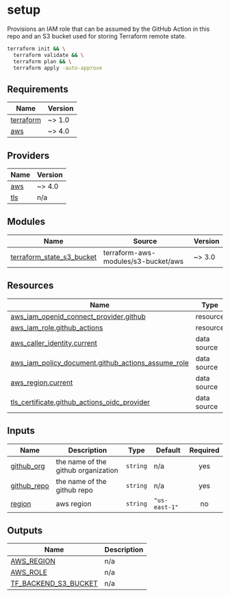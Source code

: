 # setup

Provisions an IAM role that can be assumed by the GitHub Action in this repo and an S3 bucket used for storing Terraform remote state.

```sh
terraform init && \
  terraform validate && \
  terraform plan && \
  terraform apply -auto-approve
```

## Requirements

| Name | Version |
|------|---------|
| <a name="requirement_terraform"></a> [terraform](#requirement\_terraform) | ~> 1.0 |
| <a name="requirement_aws"></a> [aws](#requirement\_aws) | ~> 4.0 |

## Providers

| Name | Version |
|------|---------|
| <a name="provider_aws"></a> [aws](#provider\_aws) | ~> 4.0 |
| <a name="provider_tls"></a> [tls](#provider\_tls) | n/a |

## Modules

| Name | Source | Version |
|------|--------|---------|
| <a name="module_terraform_state_s3_bucket"></a> [terraform\_state\_s3\_bucket](#module\_terraform\_state\_s3\_bucket) | terraform-aws-modules/s3-bucket/aws | ~> 3.0 |

## Resources

| Name | Type |
|------|------|
| [aws_iam_openid_connect_provider.github](https://registry.terraform.io/providers/hashicorp/aws/latest/docs/resources/iam_openid_connect_provider) | resource |
| [aws_iam_role.github_actions](https://registry.terraform.io/providers/hashicorp/aws/latest/docs/resources/iam_role) | resource |
| [aws_caller_identity.current](https://registry.terraform.io/providers/hashicorp/aws/latest/docs/data-sources/caller_identity) | data source |
| [aws_iam_policy_document.github_actions_assume_role](https://registry.terraform.io/providers/hashicorp/aws/latest/docs/data-sources/iam_policy_document) | data source |
| [aws_region.current](https://registry.terraform.io/providers/hashicorp/aws/latest/docs/data-sources/region) | data source |
| [tls_certificate.github_actions_oidc_provider](https://registry.terraform.io/providers/hashicorp/tls/latest/docs/data-sources/certificate) | data source |

## Inputs

| Name | Description | Type | Default | Required |
|------|-------------|------|---------|:--------:|
| <a name="input_github_org"></a> [github\_org](#input\_github\_org) | the name of the github organization | `string` | n/a | yes |
| <a name="input_github_repo"></a> [github\_repo](#input\_github\_repo) | the name of the github repo | `string` | n/a | yes |
| <a name="input_region"></a> [region](#input\_region) | aws region | `string` | `"us-east-1"` | no |

## Outputs

| Name | Description |
|------|-------------|
| <a name="output_AWS_REGION"></a> [AWS\_REGION](#output\_AWS\_REGION) | n/a |
| <a name="output_AWS_ROLE"></a> [AWS\_ROLE](#output\_AWS\_ROLE) | n/a |
| <a name="output_TF_BACKEND_S3_BUCKET"></a> [TF\_BACKEND\_S3\_BUCKET](#output\_TF\_BACKEND\_S3\_BUCKET) | n/a |
